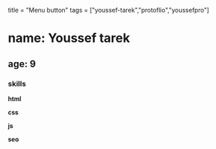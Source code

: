 title = "Menu button"
tags = ["youssef-tarek","protoflio","youssefpro"]
# name: Youssef tarek

## age: 9

### skills

**html**

**css**

**js**

**seo**
